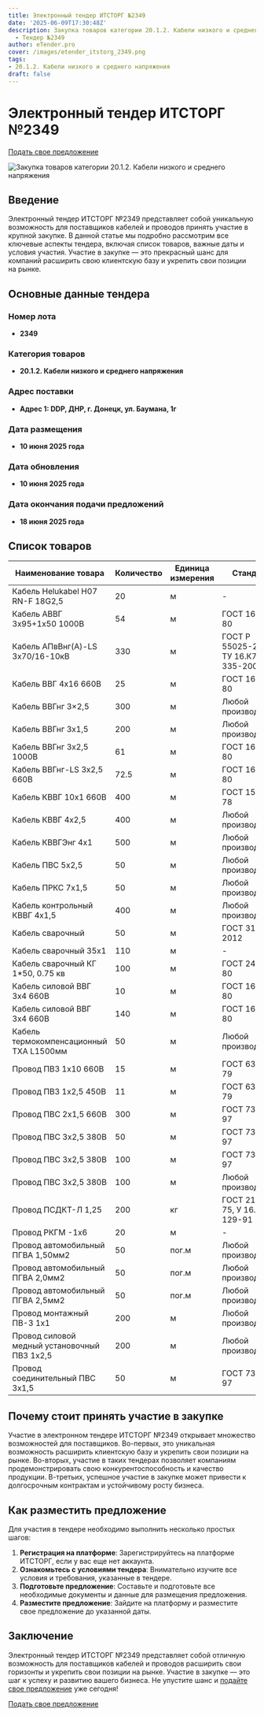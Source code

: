 ```yaml
---
title: Электронный тендер ИТСТОРГ №2349
date: '2025-06-09T17:30:48Z'
description: Закупка товаров категории 20.1.2. Кабели низкого и среднего напряжения
  - Тендер №2349
author: eTender.pro
cover: /images/etender_itstorg_2349.png
tags:
- 20.1.2. Кабели низкого и среднего напряжения
draft: false
---
```

# Электронный тендер ИТСТОРГ №2349

[Подать свое предложение](https://itstorg.ru/tender-2349?utm_source=etender)

![Закупка товаров категории 20.1.2. Кабели низкого и среднего напряжения](/images/etender_itstorg_2349.png)

## Введение

Электронный тендер ИТСТОРГ №2349 представляет собой уникальную возможность для поставщиков кабелей и проводов принять участие в крупной закупке. В данной статье мы подробно рассмотрим все ключевые аспекты тендера, включая список товаров, важные даты и условия участия. Участие в закупке — это прекрасный шанс для компаний расширить свою клиентскую базу и укрепить свои позиции на рынке.

## Основные данные тендера

### Номер лота
- **2349**

### Категория товаров
- **20.1.2. Кабели низкого и среднего напряжения**

### Адрес поставки
- **Адрес 1: DDP, ДНР, г. Донецк, ул. Баумана, 1г**

### Дата размещения
- **10 июня 2025 года**

### Дата обновления
- **10 июня 2025 года**

### Дата окончания подачи предложений
- **18 июня 2025 года**

## Список товаров

| Наименование товара | Количество | Единица измерения | Стандарт | Сертификация |
|----------------------|------------|-------------------|----------|--------------|
| Кабель Helukabel H07 RN-F 18G2,5 | 20 | м | - | Нет |
| Кабель АВВГ 3х95+1х50 1000В | 54 | м | ГОСТ 16442-80 | Да |
| Кабель АПвВнг(A)-LS 3х70/16-10кВ | 330 | м | ГОСТ Р 55025-2012, ТУ 16.К71-335-2004 | Нет |
| Кабель ВВГ 4х16 660В | 25 | м | ГОСТ 16442-80 | Да |
| Кабель ВВГнг 3×2,5 | 300 | м | Любой производитель | Да |
| Кабель ВВГнг 3х1,5 | 200 | м | Любой производитель | Да |
| Кабель ВВГнг 3х2,5 1000В | 61 | м | ГОСТ 16442-80 | Да |
| Кабель ВВГнг-LS 3х2,5 660В | 72.5 | м | ГОСТ 16442-80 | Да |
| Кабель КВВГ 10х1 660В | 400 | м | ГОСТ 1508-78 | Да |
| Кабель КВВГ 4х2,5 | 400 | м | Любой производитель | Нет |
| Кабель КВВГЭнг 4х1 | 500 | м | Любой производитель | Да |
| Кабель ПВС 5х2,5 | 50 | м | Любой производитель | Нет |
| Кабель ПРКС 7х1,5 | 50 | м | Любой производитель | Да |
| Кабель контрольный КВВГ 4х1,5 | 400 | м | Любой производитель | Да |
| Кабель сварочный | 50 | м | ГОСТ 31996-2012 | Да |
| Кабель сварочный 35х1 | 110 | м | - | Нет |
| Кабель сварочный КГ 1*50, 0.75 кв | 100 | м | ГОСТ 24334-80 | Да |
| Кабель силовой ВВГ 3х4 660В | 10 | м | ГОСТ 16442-80 | Да |
| Кабель силовой ВВГ 3х4 660В | 140 | м | ГОСТ 16442-80 | Да |
| Кабель термокомпенсационный ТХА L1500мм | 50 | м | Любой производитель | Нет |
| Провод ПВ3 1х10 660В | 15 | м | ГОСТ 6323-79 | Да |
| Провод ПВ3 1х2,5 450В | 11 | м | ГОСТ 6323-79 | Да |
| Провод ПВС 2х1,5 660В | 300 | м | ГОСТ 7399-97 | Да |
| Провод ПВС 3х2,5 380В | 50 | м | ГОСТ 7399-97 | Да |
| Провод ПВС 3х2,5 380В | 100 | м | ГОСТ 7399-97 | Да |
| Провод ПВС 3х2,5 380В | 100 | м | Любой производитель | Нет |
| Провод ПСДКТ-Л 1,25 | 200 | кг | ГОСТ 21428-75, У 16.К71-129-91 | Нет |
| Провод РКГМ -1х6 | 20 | м | - | Нет |
| Провод автомобильный ПГВА 1,50мм2 | 50 | пог.м | Любой производитель | Да |
| Провод автомобильный ПГВА 2,0мм2 | 50 | пог.м | Любой производитель | Да |
| Провод автомобильный ПГВА 2,5мм2 | 50 | пог.м | Любой производитель | Да |
| Провод монтажный ПВ-3 1х1 | 200 | м | Любой производитель | Нет |
| Провод силовой медный установочный ПВ3 1х2,5 | 200 | м | Любой производитель | Нет |
| Провод соединительный ПВС 3х1,5 | 50 | м | ГОСТ 7399-97 | Да |

## Почему стоит принять участие в закупке

Участие в электронном тендере ИТСТОРГ №2349 открывает множество возможностей для поставщиков. Во-первых, это уникальная возможность расширить клиентскую базу и укрепить свои позиции на рынке. Во-вторых, участие в таких тендерах позволяет компаниям продемонстрировать свою конкурентоспособность и качество продукции. В-третьих, успешное участие в закупке может привести к долгосрочным контрактам и устойчивому росту бизнеса.

## Как разместить предложение

Для участия в тендере необходимо выполнить несколько простых шагов:

1. **Регистрация на платформе**: Зарегистрируйтесь на платформе ИТСТОРГ, если у вас еще нет аккаунта.
2. **Ознакомьтесь с условиями тендера**: Внимательно изучите все условия и требования, указанные в тендере.
3. **Подготовьте предложение**: Составьте и подготовьте все необходимые документы и данные для размещения предложения.
4. **Разместите предложение**: Зайдите на платформу и разместите свое предложение до указанной даты.

## Заключение

Электронный тендер ИТСТОРГ №2349 представляет собой отличную возможность для поставщиков кабелей и проводов расширить свои горизонты и укрепить свои позиции на рынке. Участие в закупке — это шаг к успеху и развитию вашего бизнеса. Не упустите шанс и [подайте свое предложение](https://itstorg.ru/tender-2349?utm_source=etender) уже сегодня!

[Подать свое предложение](https://itstorg.ru/tender-2349?utm_source=etender)